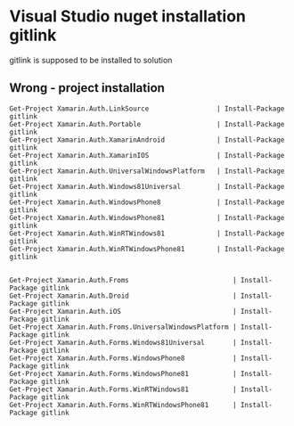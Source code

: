 # Visual Studio nuget installation gitlink

gitlink is supposed to be installed to solution




## Wrong - project installation


    Get-Project Xamarin.Auth.LinkSource                 | Install-Package gitlink
    Get-Project Xamarin.Auth.Portable                   | Install-Package gitlink
    Get-Project Xamarin.Auth.XamarinAndroid             | Install-Package gitlink
    Get-Project Xamarin.Auth.XamarinIOS                 | Install-Package gitlink
    Get-Project Xamarin.Auth.UniversalWindowsPlatform   | Install-Package gitlink
    Get-Project Xamarin.Auth.Windows81Universal         | Install-Package gitlink
    Get-Project Xamarin.Auth.WindowsPhone8              | Install-Package gitlink
    Get-Project Xamarin.Auth.WindowsPhone81             | Install-Package gitlink
    Get-Project Xamarin.Auth.WinRTWindows81             | Install-Package gitlink
    Get-Project Xamarin.Auth.WinRTWindowsPhone81        | Install-Package gitlink
    
    
    Get-Project Xamarin.Auth.Froms                          | Install-Package gitlink
    Get-Project Xamarin.Auth.Droid                          | Install-Package gitlink
    Get-Project Xamarin.Auth.iOS                            | Install-Package gitlink
    Get-Project Xamarin.Auth.Froms.UniversalWindowsPlatform | Install-Package gitlink
    Get-Project Xamarin.Auth.Forms.Windows81Universal       | Install-Package gitlink
    Get-Project Xamarin.Auth.Forms.WindowsPhone8            | Install-Package gitlink
    Get-Project Xamarin.Auth.Forms.WindowsPhone81           | Install-Package gitlink
    Get-Project Xamarin.Auth.Forms.WinRTWindows81           | Install-Package gitlink
    Get-Project Xamarin.Auth.Forms.WinRTWindowsPhone81      | Install-Package gitlink
    
    




